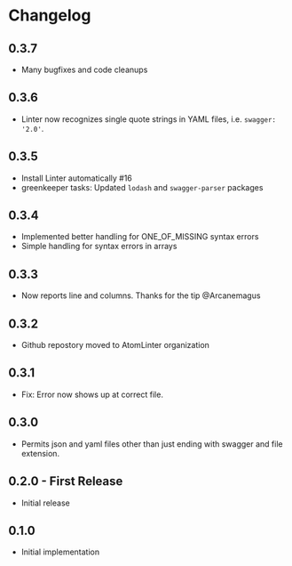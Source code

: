 # Changelog

## 0.3.7

*   Many bugfixes and code cleanups

## 0.3.6

*   Linter now recognizes single quote strings in YAML files, i.e.
    `swagger: '2.0'`.

## 0.3.5

*   Install Linter automatically #16
*   greenkeeper tasks: Updated `lodash` and `swagger-parser` packages

## 0.3.4

*   Implemented better handling for ONE_OF_MISSING syntax errors
*   Simple handling for syntax errors in arrays

## 0.3.3

*   Now reports line and columns. Thanks for the tip @Arcanemagus

## 0.3.2

*   Github repostory moved to AtomLinter organization

## 0.3.1

*   Fix: Error now shows up at correct file.

## 0.3.0

*   Permits json and yaml files other than just ending with swagger and file
    extension.

## 0.2.0 - First Release

*   Initial release

## 0.1.0

*   Initial implementation

